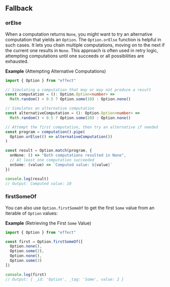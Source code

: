 ## Fallback

### orElse

When a computation returns `None`, you might want to try an alternative computation that yields an `Option`. The `Option.orElse` function is helpful in such cases. It lets you chain multiple computations, moving on to the next if the current one results in `None`. This approach is often used in retry logic, attempting computations until one succeeds or all possibilities are exhausted.

**Example** (Attempting Alternative Computations)

```ts twoslash
import { Option } from "effect"

// Simulating a computation that may or may not produce a result
const computation = (): Option.Option<number> =>
  Math.random() < 0.5 ? Option.some(10) : Option.none()

// Simulates an alternative computation
const alternativeComputation = (): Option.Option<number> =>
  Math.random() < 0.5 ? Option.some(20) : Option.none()

// Attempt the first computation, then try an alternative if needed
const program = computation().pipe(
  Option.orElse(() => alternativeComputation())
)

const result = Option.match(program, {
  onNone: () => "Both computations resulted in None",
  // At least one computation succeeded
  onSome: (value) => `Computed value: ${value}`
})

console.log(result)
// Output: Computed value: 10
```

### firstSomeOf

You can also use `Option.firstSomeOf` to get the first `Some` value from an iterable of `Option` values:

**Example** (Retrieving the First `Some` Value)

```ts twoslash
import { Option } from "effect"

const first = Option.firstSomeOf([
  Option.none(),
  Option.some(2),
  Option.none(),
  Option.some(3)
])

console.log(first)
// Output: { _id: 'Option', _tag: 'Some', value: 2 }
```
